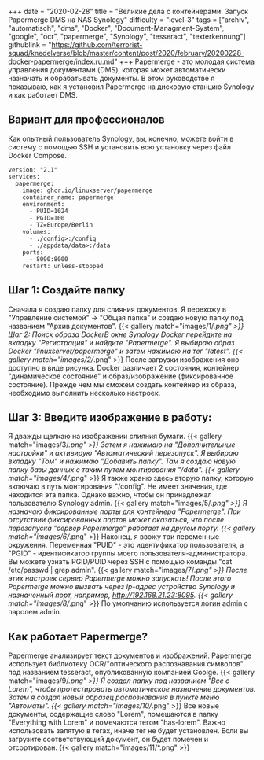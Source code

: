 +++
date = "2020-02-28"
title = "Великие дела с контейнерами: Запуск Papermerge DMS на NAS Synology"
difficulty = "level-3"
tags = ["archiv", "automatisch", "dms", "Docker", "Document-Managment-System", "google", "ocr", "papermerge", "Synology", "tesseract", "texterkennung"]
githublink = "https://github.com/terrorist-squad/knedelverse/blob/master/content/post/2020/february/20200228-docker-papermerge/index.ru.md"
+++
Papermerge - это молодая система управления документами (DMS), которая может автоматически назначать и обрабатывать документы. В этом руководстве я показываю, как я установил Papermerge на дисковую станцию Synology и как работает DMS.
## Вариант для профессионалов
Как опытный пользователь Synology, вы, конечно, можете войти в систему с помощью SSH и установить всю установку через файл Docker Compose.
```
version: "2.1"
services:
  papermerge:
    image: ghcr.io/linuxserver/papermerge
    container_name: papermerge
    environment:
      - PUID=1024
      - PGID=100
      - TZ=Europe/Berlin
    volumes:
      - ./config>:/config
      - ./appdata/data>:/data
    ports:
      - 8090:8000
    restart: unless-stopped

```

## Шаг 1: Создайте папку
Сначала я создаю папку для слияния документов. Я перехожу в "Управление системой" -> "Общая папка" и создаю новую папку под названием "Архив документов".
{{< gallery match="images/1/*.png" >}}
Шаг 2: Поиск образа DockerВ окне Synology Docker перейдите на вкладку "Регистрация" и найдите "Papermerge". Я выбираю образ Docker "linuxserver/papermerge" и затем нажимаю на тег "latest".
{{< gallery match="images/2/*.png" >}}
После загрузки изображения оно доступно в виде рисунка. Docker различает 2 состояния, контейнер "динамическое состояние" и образ/изображение (фиксированное состояние). Прежде чем мы сможем создать контейнер из образа, необходимо выполнить несколько настроек.
## Шаг 3: Введите изображение в работу:
Я дважды щелкаю на изображении слияния бумаги.
{{< gallery match="images/3/*.png" >}}
Затем я нажимаю на "Дополнительные настройки" и активирую "Автоматический перезапуск". Я выбираю вкладку "Том" и нажимаю "Добавить папку". Там я создаю новую папку базы данных с таким путем монтирования "/data".
{{< gallery match="images/4/*.png" >}}
Я также храню здесь вторую папку, которую включаю в путь монтирования "/config". Не имеет значения, где находится эта папка. Однако важно, чтобы он принадлежал пользователю Synology admin.
{{< gallery match="images/5/*.png" >}}
Я назначаю фиксированные порты для контейнера "Papermerge". При отсутствии фиксированных портов может оказаться, что после перезапуска "сервер Papermerge" работает на другом порту.
{{< gallery match="images/6/*.png" >}}
Наконец, я ввожу три переменные окружения. Переменная "PUID" - это идентификатор пользователя, а "PGID" - идентификатор группы моего пользователя-администратора. Вы можете узнать PGID/PUID через SSH с помощью команды "cat /etc/passwd | grep admin".
{{< gallery match="images/7/*.png" >}}
После этих настроек сервер Papermerge можно запускать! После этого Papermerge можно вызвать через Ip-адрес устройства Synology и назначенный порт, например, http://192.168.21.23:8095.
{{< gallery match="images/8/*.png" >}}
По умолчанию используется логин admin с паролем admin.
## Как работает Papermerge?
Papermerge анализирует текст документов и изображений. Papermerge использует библиотеку OCR/"оптического распознавания символов" под названием tesseract, опубликованную компанией Goolge.
{{< gallery match="images/9/*.png" >}}
Я создал папку под названием "Все с Lorem", чтобы протестировать автоматическое назначение документов. Затем я создал новый образец распознавания в пункте меню "Автоматы".
{{< gallery match="images/10/*.png" >}}
Все новые документы, содержащие слово "Lorem", помещаются в папку "Everything with Lorem" и помечаются тегом "has-lorem". Важно использовать запятую в тегах, иначе тег не будет установлен. Если вы загрузите соответствующий документ, он будет помечен и отсортирован.
{{< gallery match="images/11/*.png" >}}